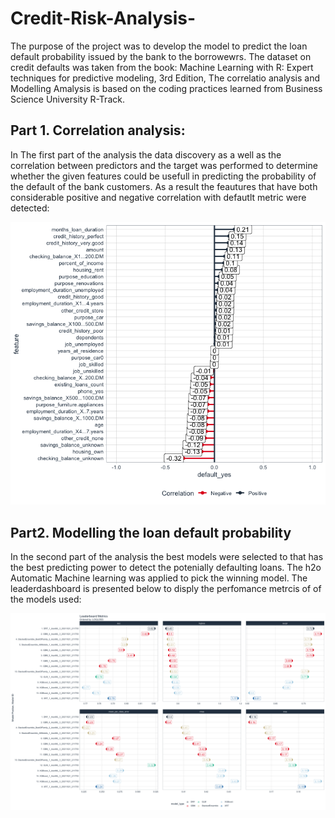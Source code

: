 # Credit-Risk-Analysis-
The purpose of the project was to develop the model to predict the loan default probability issued by 
the bank to the borrowewrs. 
The dataset on credit defaults was taken from the book: Machine Learning with R: Expert techniques for predictive modeling, 3rd Edition, 
The correlatio analysis and Modelling Amalysis is based on the coding practices learned 
 from Business Science University R-Track. 

## Part 1. Correlation analysis: 
In The first part of the analysis the data discovery as a well as the correlation between predictors and the target was 
performed to determine whether the given features could be usefull in predicting the probability 
of the default of the bank customers. 
As a result the feautures that have both considerable positive and negative correlation with defautlt metric 
were detected: 

![](images/correlation.png)


## Part2. Modelling the loan default probability 
In the second part of the analysis the best models were selected to that has the best predicting 
power to detect the potenially defaulting loans. The h2o Automatic Machine learning was applied to 
pick the winning model. The leaderdashboard is presented below to disply the perfomance metrcis of 
of the models used: 

![](images/Best_Model_png)
